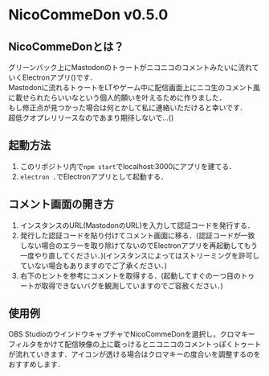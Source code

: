 # NicoCommeDon v0.5.0

## NicoCommeDonとは？
グリーンバック上にMastodonのトゥートがニコニコのコメントみたいに流れていくElectronアプリ()です．<br>
Mastodonに流れるトゥートをLTやゲーム中に配信画面上にニコ生のコメント風に載せられたらいいなという個人的願いを叶えるために作りました．<br>
もし修正点が見つかった場合は何とかして私に連絡いただけると幸いです．<br>
超低クオプレリリースなのであまり期待しないで…()

## 起動方法
1. このリポジトリ内で`npm start`でlocalhost:3000にアプリを建てる．
2. `electron .`でElectronアプリとして起動する．

## コメント画面の開き方
1. インスタンスのURL(MastodonのURL)を入力して認証コードを発行する．
2. 発行した認証コードを貼り付けてコメント画面に移る．(認証コードが一致しない場合のエラーを取り除けてないのでElectronアプリを再起動してもう一度やり直してください．)(インスタンスによってはストリーミングを許可していない場合もありますのでご了承ください．)
3. 右下のヒントを参考にコメントを取得する．(起動してすぐの一つ目のトゥートが取得できないバグを観測していますのでご容赦ください．)

## 使用例
OBS StudioのウインドウキャプチャでNicoCommeDonを選択し，クロマキーフィルタをかけて配信映像の上に載っけるとニコニコのコメントっぽくトゥートが流れていきます．アイコンが透ける場合はクロマキーの度合いを調整するのをおすすめします．

